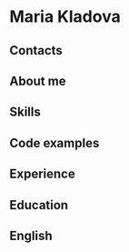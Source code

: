# Maria Kladova

## Contacts

## About me

## Skills

## Code examples

## Experience

## Education

## English